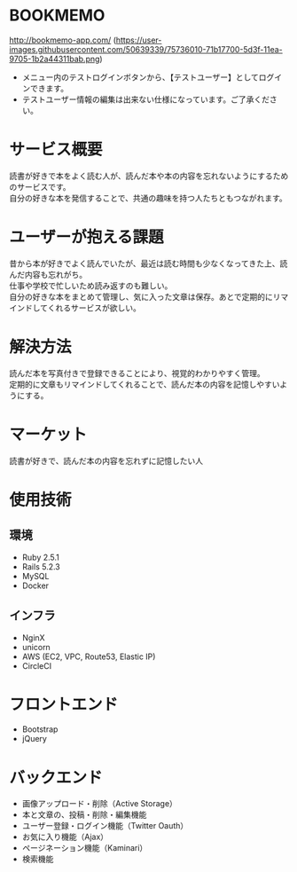 # BOOKMEMO
http://bookmemo-app.com/
(https://user-images.githubusercontent.com/50639339/75736010-71b17700-5d3f-11ea-9705-1b2a44311bab.png)

- メニュー内のテストログインボタンから、【テストユーザー】としてログインできます。
- テストユーザー情報の編集は出来ない仕様になっています。ご了承ください。

# サービス概要

読書が好きで本をよく読む人が、読んだ本や本の内容を忘れないようにするためのサービスです。<br>
自分の好きな本を発信することで、共通の趣味を持つ人たちともつながれます。

# ユーザーが抱える課題

昔から本が好きでよく読んでいたが、最近は読む時間も少なくなってきた上、読んだ内容も忘れがち。<br>
仕事や学校で忙しいため読み返すのも難しい。<br>
自分の好きな本をまとめて管理し、気に入った文章は保存。あとで定期的にリマインドしてくれるサービスが欲しい。

# 解決方法

読んだ本を写真付きで登録できることにより、視覚的わかりやすく管理。<br>
定期的に文章もリマインドしてくれることで、読んだ本の内容を記憶しやすいようにする。

# マーケット

読書が好きで、読んだ本の内容を忘れずに記憶したい人

# 使用技術

## 環境
- Ruby 2.5.1
- Rails 5.2.3
- MySQL
- Docker

## インフラ
- NginX
- unicorn
- AWS (EC2, VPC, Route53, Elastic IP)
- CircleCI

# フロントエンド
- Bootstrap
- jQuery

# バックエンド
- 画像アップロード・削除（Active Storage）
- 本と文章の、投稿・削除・編集機能
- ユーザー登録・ログイン機能（Twitter Oauth）
- お気に入り機能（Ajax）
- ページネーション機能（Kaminari）
- 検索機能
